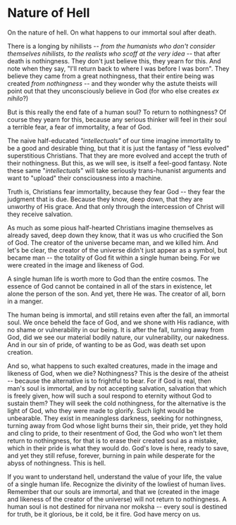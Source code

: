 # Nature of Hell

On the nature of hell.
On what happens to our immortal soul
 after death.

There is a longing by nihilists
 -- *from
 the humanists who don't consider
 themselves nihilists, to the
 realists who scoff at the very idea* --
 that after death is nothingness.
They don't just believe this, 
 they yearn for this.
And note when they say,
 "I'll return back to where I was
 before I was born".
They believe they came from a
 great nothingness,
 that their entire being
 was created *from nothingness*
 -- and they wonder why the
 astute theists will point out
 that they unconsciously believe in God
 (for who else creates *ex nihilo*?)

But is this really the end fate
 of a human soul? 
To return to nothingness?
Of course they yearn for this,
 because any serious thinker
 will feel in their soul
 a terrible fear, a fear of immortality,
 a fear of God.

The naive half-educated *"intellectuals"*
 of our time imagine immortality
 to be a good and desirable thing, 
 but that it is just the
 fantasy of "less evolved"
 superstitious Christians.
That they are more evolved and accept
 the truth of their nothingness.
But this, as we will see, is itself
 a feel-good fantasy.
Note these same "*intellectuals*"
 will take seriously 
 trans-hunanist
 arguments
 and want to "upload" their consciousness
 into a machine.

Truth is, Christians fear immortality,
 because they fear God -- they fear
 the judgment that is due.
Because they know, deep down, that they
 are unworthy of His grace.
And that only through the intercession
 of Christ will they receive salvation.

As much as some pious half-hearted
 Christians imagine themselves as already
 saved, deep down they know,
 that it was us
 who crucified the Son of God.
The creator of the universe became man,
 and we killed him.
And let's be clear, the creator of
 the universe didn't just appear as 
 a symbol, but became man --
 the totality of God fit within
 a single human being.
For we were created in the image
 and likeness of God.

A single human life is worth more to God
 than the entire cosmos.
The essence of God cannot be contained
 in all of the stars in existence,
 let alone the person of the son.
And yet, there He was.
The creator of all, born in a manger.

The human being is immortal, and still
 retains even after the fall,
 an immortal soul.
We once beheld the face of God,
 and we shone with His radiance,
 with no shame or vulnerability in
 our being.
It is after the fall, turning away
 from God, did we see our material
 bodily nature, our vulnerability,
 our nakedness.
And in our sin of pride, of wanting
 to be as God,
 was death set upon creation.

And so, what happens to such exalted
 creatures, made in the image and likeness
 of God, when we die?
Nothingness?
This is the desire of the atheist --
 because the alternative is to frightful
 to bear.
For if God is real, then man's soul 
 is immortal,
 and by not accepting salvation,
 salvation that
 which is freely given, how will
 such a soul respond to eternity
 without God to sustain them?
They will seek the cold nothingness,
 for the alternative is the light of
 God, who they were made to glorify.
Such light would be unbearable.
They exist in meaningless darkness,
 seeking for nothingness, turning
 away from God whose light
 burns their sin, their pride, yet they
 hold and cling to pride,
 to their resentment of God,
 the God who won't let them return
 to nothingness, for that is
 to erase their created soul as a mistake,
 which in their pride is what they would do.
God's love is here, ready to
 save, and yet they still refuse, forever,
 burning in pain while desperate for
 the abyss of nothingness.
This is hell.

If you want to understand hell,
 understand the value of your life,
 the value of a single human life.
Recognize the divinity of the lowliest
 of human lives.
Remember that our souls are immortal,
 and that we
 (created in the image and likeness of the creator of the universe)
 will not return to nothingness.
A human soul is not destined for nirvana nor moksha --
 every soul is destined for truth, be it glorious, be it cold, be it fire.
God have mercy on us.







